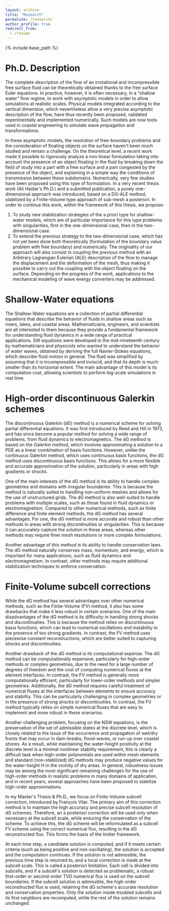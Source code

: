 ```yaml
---
layout: archive
title: "Research"
permalink: /research/
author_profile: true
redirect_from:
  - /resume
---
```


{% include base_path %}

Ph.D. Description
======

The complete description of the flow of an irrotational and incompressible free surface fluid can be theoretically obtained thanks to the free surface Euler equations. In practice, however, it is often necessary, in a “shallow water” flow regime, to work with asymptotic models in order to allow simulations at realistic scales. Physical models integrated according to the vertical dimension, which nevertheless allow a very precise asymptotic description of the flow, have thus recently been proposed, validated experimentally and implemented numerically. 
Such models are now tools used in coastal engineering to simulate wave propagation and transformations. 

In these asymptotic models, the resolution of free-boundary problems and the consideration of floating objects on the surface haven't been much studied and remain a challenge. On the theoretical level, a recent work made it possible to rigorously analyze a non-linear formulation taking into account the presence of an object floating in the fluid by breaking down the field of study into a part with a free surface and a part congested by the presence of the object, and explaining in a simple way the conditions of transmission between these subdomains. Numerically, very few studies have been proposed using this type of formulation. In a very recent thesis work (Ali Haidar's Ph.D.) and a submitted publication, a purely one-dimensional approach was introduced, based on a DG-ALE method, stabilized by a Finite-Volume type approach of sub-mesh a posteriori. In order to continue this work, within the framework of this thesis, we propose:
1. To study new stabilization strategies of the a priori type for shallow-water models, which are of particular importance for this type problems with singularities, first in the one-dimensional case, then in the two-dimensional case.
2. To extend the previous strategy to the two-dimensional case, which has not yet been done both theoretically (formulation of the boundary value problem with free boundary) and numerically.
The originality of our approach will also consist in coupling the previous method with an Arbitrary Lagrangian Eulerian (ALE) description of the flow to manage the displacement and the deformation of the mesh, thus making it possible to carry out the coupling with the object floating on the surface. Depending on the progress of the work, applications to the mechanical modeling of wave energy converters may be addressed.

Shallow-Water equations
======

The Shallow-Water equations are a collection of partial differential equations that describe the behavior of fluids in shallow areas such as rivers, lakes, and coastal areas. Mathematicians, engineers, and scientists are all interested to them because they provide a fundamental framework for understanding fluid dynamics in a wide range of practical applications. SW equations were developed in the mid-nineteenth century by mathematicians and physicists who wanted to understand the behavior of water waves, obtained by  deriving the full Navier-Stokes equations, which describe fluid motion in general. The fluid was simplified by assuming that it is incompressible and inviscid, and that its depth is much smaller than its horizontal extent. The main advantage of this model is its computation cost, allowing scientists to perform big-scale simulations in real time.

High-order discontinuous Galerkin schemes
======
The discontinuous Galerkin (dG) method is a numerical scheme for solving partial differential equations. It was first introduced by Reed and Hill in 1973, and has since become a popular method for solving a wide range of problems, from fluid dynamics to electromagnetics. The dG method is based on the Galerkin method, which involves approximating a solution to a PDE as a linear combination of basis functions. However, unlike the continuous Galerkin method, which uses continuous basis functions, the dG method uses discontinuous basis functions. This allows for a more flexible and accurate approximation of the solution, particularly in areas with high gradients or shocks.

One of the main interests of the dG method is its ability to handle complex geometries and domains with irregular boundaries. This is because the method is naturally suited to handling non-uniform meshes and allows for the use of unstructured grids. The dG method is also well-suited to handle problems with multiple scales, such as those found in fluid dynamics or electromagnetism.
Compared to other numerical methods, such as finite difference and finite element methods, the dG method has several advantages. For one, the dG method is more accurate and robust than other methods in areas with strong discontinuities or singularities. 
This is because it can accurately capture the solution in these areas, whereas other methods may require finer mesh resolutions or more complex formulations.

Another advantage of this method is its ability to handle conservation laws. The dG method naturally conserves mass, momentum, and energy, which is important for many applications, such as fluid dynamics and electromagnetism. In contrast, other methods may require additional stabilization techniques to enforce conservation.
  
Finite-Volume subcell corrections
======
While the dG method has several advantages over other numerical methods, such as the Finite-Volume (FV) method, it also has some drawbacks that make it less robust in certain scenarios. One of the main disadvantages of the dG method is its difficulty in handling strong shocks and discontinuities. This is because the method relies on discontinuous basis functions, which can lead to numerical oscillations and instability in the presence of too strong gradients. In contrast, the FV method uses piecewise constant reconstructions, which are better suited to capturing shocks and discontinuities.

Another drawback of the dG method is its computational expense. The dG method can be computationally expensive, particularly for high-order methods or complex geometries, due to the need for a large number of degrees of freedom and the cost of computing numerical fluxes at the element interfaces. In contrast, the FV method is generally more computationally efficient, particularly for lower-order methods and simpler geometries.
Additionally, the dG method requires careful treatment of numerical fluxes at the interfaces between elements to ensure accuracy and stability. This can be particularly challenging in complex geometries or in the presence of strong shocks or discontinuities. In contrast, the FV method typically relies on simple numerical fluxes that are easy to implement and more robust in these scenarios. 

Another challenging problem, focusing on the NSW equations, is the preservation of the set of admissible states at the discrete level, which is closely related to the issue of the occurrence and propagation of wet/dry fronts that may occur in dam-breaks, flood-waves, or run-up over coastal shores. As a result, while maintaining the water-height positivity at the discrete level is a minimal nonlinear stability requirement, this is clearly a difficult task when high-order polynomials are used within mesh elements and standard (non-stabilized) dG methods may produce negative values for the water-height H in the vicinity of dry areas. 
In general, robustness issues may be among the most significant remaining challenges for the use of high-order methods in realistic problems in many domains of application, and in recent years, several approaches have been proposed to stabilize high-order approximations. 

In my Master's Thesis & Ph.D., we focus on Finite-Volume subcell correction, introduced by François Vilar. The primary aim of this correction method is to maintain the high accuracy and precise subcell resolution of dG schemes. Therefore, an a posteriori correction will be used only when necessary at the subcell scale, while ensuring the conservation of the scheme. To achieve this, the dG scheme will be reformulated as a subcell FV scheme using the correct numerical flux, resulting in the dG reconstructed flux. This forms the basis of the limiter framework.

At each time step, a candidate solution is computed, and if it meets certain criteria (such as being positive and non-oscillating), the solution is accepted and the computation continues. If the solution is not admissible, the previous time step is returned to, and a local correction is made at the subcell scale. This is called a posteriori limitation. Each cell is divided into subcells, and if a subcell's solution is detected as problematic, a robust first-order or second-order TVD numerical flux is used on the subcell boundaries. If the subcell solution is admissible, the high-order reconstructed flux is used, retaining the dG scheme's accurate resolution and conservation properties. Only the solution inside troubled subcells and its first neighbors are recomputed, while the rest of the solution remains unchanged.
